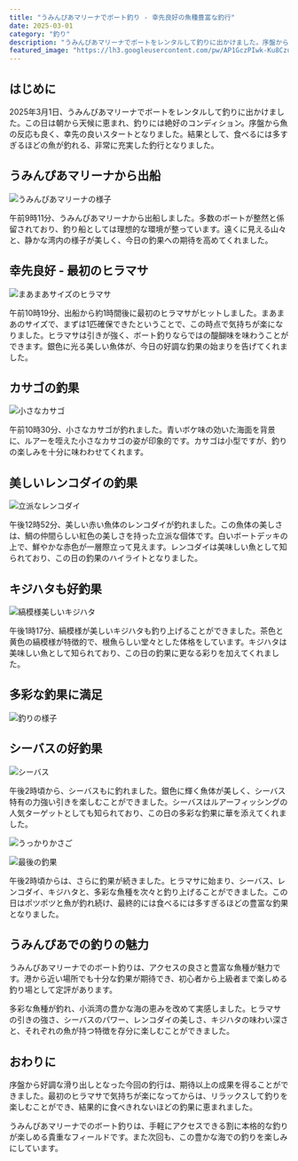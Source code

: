 ```yaml
---
title: "うみんぴあマリーナでボート釣り - 幸先良好の魚種豊富な釣行"
date: 2025-03-01
category: "釣り"
description: "うみんぴあマリーナでボートをレンタルして釣りに出かけました。序盤からヒラマサが釣れる幸先の良いスタートで、その後も多彩な魚種が釣れる充実した釣行となりました。"
featured_image: "https://lh3.googleusercontent.com/pw/AP1GczPIwk-Ku8CzujUhQqV0SunJkHqX5qLwMMRfiE3Lr_QDt7IPqChK4vulYN-83ApHhvKWnM_Llrbcyu9ocy4YdVTvsqvd2MKlwzQRkaXeT36rsV_7xkr9BtKx2n_-mU-Noq9Zf-mXpKvdEC_h2TFDK21mcA=w800-h449-s-no-gm?authuser=0"
---
```


<!-- Google Photos元URL: https://photos.app.goo.gl/c1aW875ihP7HMuPn8 -->

## はじめに

2025年3月1日、うみんぴあマリーナでボートをレンタルして釣りに出かけました。この日は朝から天候に恵まれ、釣りには絶好のコンディション。序盤から魚の反応も良く、幸先の良いスタートとなりました。結果として、食べるには多すぎるほどの魚が釣れる、非常に充実した釣行となりました。

## うみんぴあマリーナから出船

![うみんぴあマリーナの様子](https://lh3.googleusercontent.com/pw/AP1GczP5W9r1Hm3l7X_no5D4zkWa1qAfOJwdrtoIlmvQPGEg3fnPhOk_X1dzdyteBGGU5G7nH_GUVFkyJCKB0OJ0GgN7Jzc0W_P5YFfLNa-Av7OeL6t1CwJCMB2NRAofk5ZvAp4R86s6Z65p8Q2LV4igl9b4tQ=w800-h600-s-no-gm?authuser=0)

午前9時11分、うみんぴあマリーナから出船しました。多数のボートが整然と係留されており、釣り船としては理想的な環境が整っています。遠くに見える山々と、静かな湾内の様子が美しく、今日の釣果への期待を高めてくれました。

## 幸先良好 - 最初のヒラマサ

![まあまあサイズのヒラマサ](https://lh3.googleusercontent.com/pw/AP1GczPIwk-Ku8CzujUhQqV0SunJkHqX5qLwMMRfiE3Lr_QDt7IPqChK4vulYN-83ApHhvKWnM_Llrbcyu9ocy4YdVTvsqvd2MKlwzQRkaXeT36rsV_7xkr9BtKx2n_-mU-Noq9Zf-mXpKvdEC_h2TFDK21mcA=w800-h449-s-no-gm?authuser=0)

午前10時19分、出船から約1時間後に最初のヒラマサがヒットしました。まあまあのサイズで、まずは1匹確保できたということで、この時点で気持ちが楽になりました。ヒラマサは引きが強く、ボート釣りならではの醍醐味を味わうことができます。銀色に光る美しい魚体が、今日の好調な釣果の始まりを告げてくれました。

## カサゴの釣果

![小さなカサゴ](https://lh3.googleusercontent.com/pw/AP1GczOAVdodpr8EyPkhvWLTfU4PY5rrQU0FPziGnTOOtaE8KJ7XP-Pd47Meo1WIKpr47cicBECuqJpDcTYqiiT3o3yq54ek3gxNA5u1J_M1bgiBdIiQHryPMX2t4P9GIwpgbJSGaabu1MLq5l03Fxhl8ycsHw=w800-h449-s-no-gm?authuser=0)

午前10時30分、小さなカサゴが釣れました。青いボケ味の効いた海面を背景に、ルアーを咥えた小さなカサゴの姿が印象的です。カサゴは小型ですが、釣りの楽しみを十分に味わわせてくれます。

## 美しいレンコダイの釣果

![立派なレンコダイ](https://lh3.googleusercontent.com/pw/AP1GczM4YEdowRIWBWb00dmgpeYqnjtjvTWD5I3Nz_Er8xHYwxZ76qqvf58fdMG3bvgBC-78FMHcxDZPH400qvO4YPj5dGG-IoVdW9jPKIRNbAzR_enARtlVw4MHVEZo6JpW_FCOdYo8UgMaq1flXuKvDMZN_w=w800-h449-s-no-gm?authuser=0)

午後12時52分、美しい赤い魚体のレンコダイが釣れました。この魚体の美しさは、鯛の仲間らしい紅色の美しさを持った立派な個体です。白いボートデッキの上で、鮮やかな赤色が一層際立って見えます。レンコダイは美味しい魚として知られており、この日の釣果のハイライトとなりました。

## キジハタも好釣果

![縞模様美しいキジハタ](https://lh3.googleusercontent.com/pw/AP1GczMHaAH5syFr-WuAKL8YU41UaBZFeN3-0hsVykASKF3rrNGFH56l4rjo32Kd2dVLOXwwkWw6WGQRuICJuvx9jw-Q9pVxXQ1gAio0DtifgEkIagljwlcExCeSQiNR7AtPnBOux7FmXgu5UqWp7CKHCJ9x8w=w800-h449-s-no-gm?authuser=0)

午後1時17分、縞模様が美しいキジハタも釣り上げることができました。茶色と黄色の縞模様が特徴的で、根魚らしい堂々とした体格をしています。キジハタは美味しい魚として知られており、この日の釣果に更なる彩りを加えてくれました。

## 多彩な釣果に満足

![釣りの様子](https://lh3.googleusercontent.com/pw/AP1GczOlt78gIwvM9YwzALvR_Hk-upPQvjSp4BLRL1GSTe95AxK-XXlCM_oQDoM5lQkOj_kx0OFroDtByBYRxqTjpYG3Z-oOlOg7_8hcAh4iIJ0PizxLyVWA_tHNvjYDSYiCRAANpzEeTZIWceYnvuhCk20l8g=w800-h449-s-no-gm?authuser=0)

## シーバスの好釣果

![シーバス](https://lh3.googleusercontent.com/pw/AP1GczPChBNNP0NvGwQYxPbu5a6jM8KTXmGv4OifZn9nuZBpty4YikvvzZwutE9Xq2MPyX77oTYkhw1jRH4mNWLw7Z1_NcbpeQEZCY-aDBpAYoUOxdfAt86gjL4z174jBQju6uLKp-w06P7dk10b2VAOso88mw=w800-h1423-s-no-gm?authuser=0)

午後2時頃から、シーバスもに釣れました。銀色に輝く魚体が美しく、シーバス特有の力強い引きを楽しむことができました。シーバスはルアーフィッシングの人気ターゲットとしても知られており、この日の多彩な釣果に華を添えてくれました。


![うっかりかさご](https://lh3.googleusercontent.com/pw/AP1GczPRWC3aF1CQgqxMNX4rM6_ApwPvvpgReC8geq6lEWzOp3_JmXAbTX43gbY0UCs31aUViAaPg1sLj2h4vik1V3p6LiXXQNjpIx_q1xBbZRowP7HxEWKNN4C1fRVecbZU5fGw7RtGRi2hcRFSd9yD_rycNA=w800-h1423-s-no-gm?authuser=0)

![最後の釣果](https://lh3.googleusercontent.com/pw/AP1GczMmeHYsJIoG7g-4AHJR8HdotIoPsaQqpm5GtsngtxEQSklEUjLthZcXoM1SqwechjBOSx5IuWzaY6Q6T7PtyEO6czfQ2uCxRCENI1FMpc2mrOH4DLNSgOL5dByZ1HFfuhJwOYyF4yOsbbgKTgxCAZ4RXQ=w800-h449-s-no-gm?authuser=0)

午後2時頃からは、さらに釣果が続きました。ヒラマサに始まり、シーバス、レンコダイ、キジハタと、多彩な魚種を次々と釣り上げることができました。この日はポツポツと魚が釣れ続け、最終的には食べるには多すぎるほどの豊富な釣果となりました。

## うみんぴあでの釣りの魅力

うみんぴあマリーナでのボート釣りは、アクセスの良さと豊富な魚種が魅力です。港から近い場所でも十分な釣果が期待でき、初心者から上級者まで楽しめる釣り場として定評があります。

多彩な魚種が釣れ、小浜湾の豊かな海の恵みを改めて実感しました。ヒラマサの引きの強さ、シーバスのパワー、レンコダイの美しさ、キジハタの味わい深さと、それぞれの魚が持つ特徴を存分に楽しむことができました。

## おわりに

序盤から好調な滑り出しとなった今回の釣行は、期待以上の成果を得ることができました。最初のヒラマサで気持ちが楽になってからは、リラックスして釣りを楽しむことができ、結果的に食べきれないほどの釣果に恵まれました。

うみんぴあマリーナでのボート釣りは、手軽にアクセスできる割に本格的な釣りが楽しめる貴重なフィールドです。また次回も、この豊かな海での釣りを楽しみにしています。